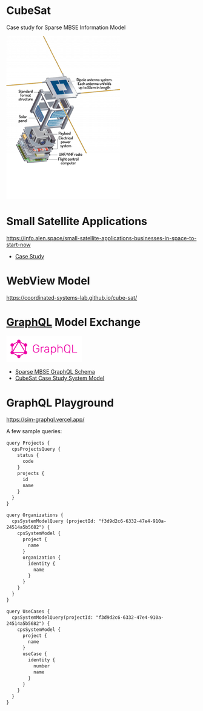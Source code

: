 # CubeSat
Case study for Sparse MBSE Information Model

<img src="images/Alen-Space-CubeSats-sketch-400x573.png" width="300">

# Small Satellite Applications

https://info.alen.space/small-satellite-applications-businesses-in-space-to-start-now

* [Case Study](./common/lume-1-cubesat-case-study-updated.pdf)

# WebView Model
https://coordinated-systems-lab.github.io/cube-sat/

# [GraphQL](https://graphql.org/) Model Exchange

<img src="images/graphql.png" width="200">

* [Sparse MBSE GraphQL Schema](./graphql/mbse-metamodel.graphql)
* [CubeSat Case Study System Model](./graphql/earth-observation.json)

# GraphQL Playground
https://sim-graphql.vercel.app/

A few sample queries:
```
query Projects {
  cpsProjectsQuery {
    status {
      code
    }
    projects {
      id
      name
    }
  }
}
```
```
query Organizations {
  cpsSystemModelQuery (projectId: "f3d9d2c6-6332-47e4-910a-24514a5b5682") {
    cpsSystemModel {
      project {
        name
      }
      organization {
        identity {
          name
        }
      }
    }
  }
}
```
```
query UseCases {
  cpsSystemModelQuery(projectId: "f3d9d2c6-6332-47e4-910a-24514a5b5682") {
    cpsSystemModel {
      project {
        name
      }
      useCase {
        identity {
          number
          name
        }
      }
    }
  }
}
```
